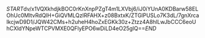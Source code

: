 $START$dv/x1VQXkhdjkBOC0rKnXnpPZgT4m1LXVbj6/iJ0iYUnA0KDBarw58ELOhUc0MltvRdQlH+GiQVMLQzlRFAHX+z08BxtxK/ZTGlPUSLo7K3dL/7gnXrcaIkcjwD9D1/JQW42CMs+h2uheH4hoZxEGKk30z+Ztzz4A8hlLwJbCCC6eoUhCXldYNpeWTCPVMXE0QFlyEPO6wDiLD4eO25glQ==$END$